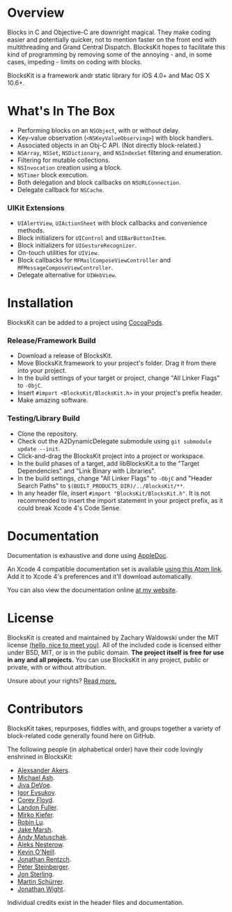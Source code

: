 Overview
========

Blocks in C and Objective-C are downright magical.  They make coding easier and potentially quicker, not to mention faster on the front end with multithreading and Grand Central Dispatch.  BlocksKit hopes to facilitate this kind of programming by removing some of the annoying - and, in some cases, impeding - limits on coding with blocks.

BlocksKit is a framework andr static library for iOS 4.0+ and Mac OS X 10.6+.

What's In The Box
=================

* Performing blocks on an `NSObject`, with or without delay.
* Key-value observation (`<NSKeyValueObserving>`) with block handlers.
* Associated objects in an Obj-C API.  (Not directly block-related.)
* `NSArray`, `NSSet`, `NSDictionary`, and `NSIndexSet` filtering and enumeration.
* Filtering for mutable collections.
* `NSInvocation` creation using a block.
* `NSTimer` block execution.
* Both delegation and block callbacks on `NSURLConnection`.
* Delegate callback for `NSCache`.

### UIKit Extensions

* `UIAlertView`, `UIActionSheet` with block callbacks and convenience methods.
* Block initializers for `UIControl` and `UIBarButtonItem`.
* Block initializers for `UIGestureRecognizer`.
* On-touch utilities for `UIView`.
* Block callbacks for `MFMailComposeViewController` and `MFMessageComposeViewController`.
* Delegate alternative for `UIWebView`.

Installation
============

BlocksKit can be added to a project using [CocoaPods](https://github.com/alloy/cocoapods).

### Release/Framework Build

* Download a release of BlocksKit.
* Move BlocksKit.framework to your project's folder.  Drag it from there into your project.
* In the build settings of your target or project, change "All Linker Flags" to `-ObjC`.
* Insert `#import <BlocksKit/BlocksKit.h>` in your project's prefix header.
* Make amazing software.

### Testing/Library Build

* Clone the repository.
* Check out the A2DynamicDelegate submodule using `git submodule update --init`.
* Click-and-drag the BlocksKit project into a project or workspace.
* In the build phases of a target, add libBlocksKit.a to the "Target Dependencies" and "Link Binary with Libraries".
* In the build settings, change "All Linker Flags" to `-ObjC` and "Header Search Paths" to `$(BUILT_PRODUCTS_DIR)/../BlocksKit/**`.
* In any header file, insert `#import "BlocksKit/BlocksKit.h"`.  It is not recommended to insert the import statement in your project prefix, as it could break Xcode 4's Code Sense.

Documentation
=============

Documentation is exhaustive and done using [AppleDoc](https://github.com/tomaz/appledoc).  

An Xcode 4 compatible documentation set is available [using this Atom link](http://www.dizzytechnology.com/data/com.dizzytech.BlocksKit.atom).  Add it to Xcode 4's preferences and it'll download automatically.

You can also view the documentation online [at my website](http://dizzytechnology.com/data/BlocksKit).

License
=======

BlocksKit is created and maintained by Zachary Waldowski under the MIT license [(hello, nice to meet you)](https://github.com/zwaldowski).  All of the included code is licensed either under BSD, MIT, or is in the public domain.  **The project itself is free for use in any and all projects.**  You can use BlocksKit in any project, public or private, with or without attribution.

Unsure about your rights?  [Read more.](http://www.opensource.org/licenses/mit-license.php)

Contributors
============

BlocksKit takes, repurposes, fiddles with, and groups together a variety of block-related code generally found here on GitHub.

The following people (in alphabetical order) have their code lovingly enshrined in BlocksKit:

* [Alexsander Akers](https://github.com/pandamonia).
* [Michael Ash](https://github.com/mikeash).
* [Jiva DeVoe](https://github.com/jivadevoe).
* [Igor Evsukov](https://github.com/evsukov89).
* [Corey Floyd](https://github.com/coreyfloyd).
* [Landon Fuller](http://plausiblelabs.com).
* [Mirko Kiefer](https://github.com/mirkok).
* [Robin Lu](https://github.com/robin).
* [Jake Marsh](https://github.com/jakemarsh).
* [Andy Matuschak](https://github.com/andymatuschak).
* [Aleks Nesterow](https://github.com/nesterow).
* [Kevin O'Neill](https://github.com/kevinoneill).
* [Jonathan Rentzch](https://github.com/rentzch).
* [Peter Steinberger](https://github.com/steipete).
* [Jon Sterling](https://github.com/jonsterling).
* [Martin Schürrer](https://github.com/MSch).
* [Jonathan Wight](https://github.com/schwa).

Individual credits exist in the header files and documentation.